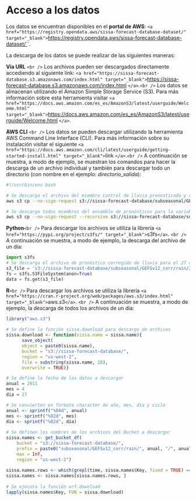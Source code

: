 # Acceso a los datos

Los datos se encuentran disponibles en el **portal de AWS**: `<a href="https://registry.opendata.aws/sissa-forecast-database-dataset/" target="_blank">`https://registry.opendata.aws/sissa-forecast-database-dataset/`</a>`.

La descarga de los datos se puede realizar de las siguientes maneras:

**Vía URL** `<br />`
Los archivos pueden ser descargados directamente accediendo al siguiente link: `<a href="https://sissa-forecast-database.s3.amazonaws.com/index.html" target="_blank">`https://sissa-forecast-database.s3.amazonaws.com/index.html `</a>`.`<br />`
Los datos se almacenan utilizando el Amazon Simple Storage Service (S3). Para más información sobre esta herramienta visitar `<a href="https://docs.aws.amazon.com/es_es/AmazonS3/latest/userguide/Welcome.html" target="_blank">`https://docs.aws.amazon.com/es_es/AmazonS3/latest/userguide/Welcome.html `</a>`.

**AWS CLI** `<br />`
Los datos se pueden descargar utilizando la herramienta AWS Command Line Interface (CLI). Para más información sobre su instalación visitar el siguiente
`<a href="https://docs.aws.amazon.com/cli/latest/userguide/getting-started-install.html" target="_blank">`link `</a>`.`<br />`
A continuación se muestra, a modo de ejemplo, se muestran los comandos para hacer la descarga de un archivo individual y también para descargar todo un directorio (con nombre en el ejemplo: *directorio_salida*):

```bash
#!/usr/bin/env bash

# Se descarga el archivo del miembro control de lluvia pronosticada y corregido que inicializa el 27 de abril de 2011 al directorio_salida:
aws s3 cp --no-sign-request s3://sissa-forecast-database/subseasonal/GEFSv12_corr/rain/2011/20110427/rain_20110427_c00.nc directorio_salida

# Se descarga todos miembros del ensamble de pronósticos para la variable lluvia el 27 de abril de 2011 al directorio: directorio_salida:
aws s3 cp --no-sign-request --recursive s3://sissa-forecast-database/subseasonal/GEFSv12_corr/rain/2011/20110427/ directorio_salida
```

**Python**`<br />`
Para descargar los archivos se utiliza la librería `<a href="https://pypi.org/project/s3fs/" target="_blank">`s3fs`</a>`. `<br />`
A continuación se muestra, a modo de ejemplo, la descarga del archivo de un día:

```python
import s3fs
# Se descarga el archivo de pronóstico corregido de lluvia para el 27 de abril de 2011
s3_file = 's3://sissa-forecast-database/subseasonal/GEFSv12_corr/rain/2011/20110427/rain_20110427_c00.nc' 
fs = s3fs.S3FileSystem(anon=True)
data = fs.get(s3_file)
```

**R**`<br />`
Para descargar los archivos se utiliza la librería `<a href="https://cran.r-project.org/web/packages/aws.s3/index.html" target="_blank">`aws.s3`</a>`. `<br />`
A continuación se muestra, a modo de ejemplo, la descarga de todos los archivos de un día:

```R
library("aws.s3")
 
# Se define la función sissa.download para descarga de archivos
sissa.download <- function(sissa.name = sissa.name){
      save_object(
      object = paste0(sissa.name),
      bucket = "s3://sissa-forecast-database/",
      region = "us-west-2",
      file = substring(sissa.name, 28),
      overwrite = TRUE)}

# Se define la fecha de los datos a descargar
anual = 2011
mes = 4
dia = 27

# Se convierten en formato character de año, mes, día y ciclo
anual <- sprintf("%04d", anual)
mes <- sprintf("%02d", mes)
dia <- sprintf("%02d", dia)
 
# Se definen los nombres de los archivos del Bucket a descargar
sissa.names <- get_bucket_df(
    bucket = "s3://sissa-forecast-database/",
    prefix = paste0("subseasonal/GEFSv12_corr/rain/", anual, "/", anual, mes, dia "/"),
    max = Inf,
    region = "us-west-2")
 
sissa.names.rows <- which(grepl(time, sissa.names$Key, fixed = TRUE) == TRUE)
sissa.names <- sissa.names[sissa.names.rows, ]
 
# Se ejecuta la función wrf.download 
lapply(sissa.names$Key, FUN = sissa.download)

```
